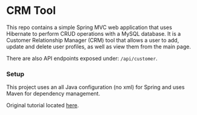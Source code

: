 # CRM Tool 

This repo contains a simple Spring MVC web application that uses Hibernate to perform CRUD operations with a MySQL database. It is a Customer Relationship Manager (CRM) tool that allows a user to add, update and delete user profiles, as well as view them from the main page.

There are also API endpoints exposed under: `/api/customer`.

### Setup

This project uses an all Java configuration (no xml) for Spring and uses Maven for dependency management.

Original tutorial located [here](https://www.udemy.com/course/spring-hibernate-tutorial).

